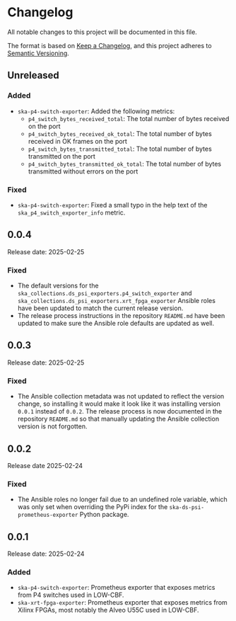 # Changelog

All notable changes to this project will be documented in this file.

The format is based on [Keep a Changelog][keepachangelog], and this project adheres to [Semantic Versioning][semver].

## Unreleased

### Added

- `ska-p4-switch-exporter`: Added the following metrics: 
  - `p4_switch_bytes_received_total`: The total number of bytes received on the port
  - `p4_switch_bytes_received_ok_total`: The total number of bytes received in OK frames on the port
  - `p4_switch_bytes_transmitted_total`: The total number of bytes transmitted on the port
  - `p4_switch_bytes_transmitted_ok_total`: The total number of bytes transmitted without errors on the port

### Fixed

- `ska-p4-switch-exporter`: Fixed a small typo in the help text of the `ska_p4_switch_exporter_info` metric.

## 0.0.4

Release date: 2025-02-25

### Fixed

- The default versions for the `ska_collections.ds_psi_exporters.p4_switch_exporter`
  and `ska_collections.ds_psi_exporters.xrt_fpga_exporter` Ansible roles have been
  updated to match the current release version.
- The release process instructions in the repository `README.md` have been updated to
  make sure the Ansible role defaults are updated as well.

## 0.0.3

Release date: 2025-02-25

### Fixed

- The Ansible collection metadata was not updated to reflect the version change, so installing it would make it look like it was installing version `0.0.1` instead of `0.0.2`.
  The release process is now documented in the repository `README.md` so that manually updating the Ansible collection version is not forgotten.

## 0.0.2

Release date 2025-02-24

### Fixed

- The Ansible roles no longer fail due to an undefined role variable, which was only set when overriding the
  PyPi index for the `ska-ds-psi-prometheus-exporter` Python package.

## 0.0.1

Release date: 2025-02-24

### Added

- `ska-p4-switch-exporter`: Prometheus exporter that exposes metrics from P4 switches used in LOW-CBF.
- `ska-xrt-fpga-exporter`: Prometheus exporter that exposes metrics from Xilinx FPGAs, most notably the Alveo U55C used in LOW-CBF.

[keepachangelog]: https://keepachangelog.com/en/1.1.0/
[semver]: https://semver.org/spec/v2.0.0.html
